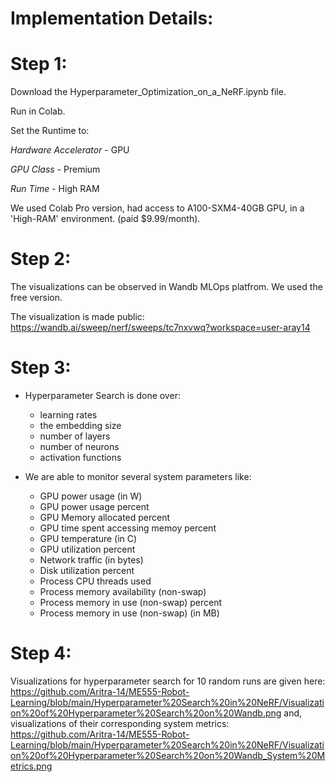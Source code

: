 # Implementation Details: 

# Step 1: 
Download the Hyperparameter_Optimization_on_a_NeRF.ipynb file. 

Run in Colab. 

Set the Runtime to: 

*Hardware Accelerator* - GPU 

*GPU Class* - Premium

*Run Time* - High RAM

We used Colab Pro version, had access to A100-SXM4-40GB GPU, in a 'High-RAM' environment. (paid $9.99/month). 

# Step 2: 
The visualizations can be observed in Wandb MLOps platfrom. We used the free version. 

The visualization is made public: https://wandb.ai/sweep/nerf/sweeps/tc7nxvwq?workspace=user-aray14 

# Step 3: 
- Hyperparameter Search is done over: 
  - learning rates 
  - the embedding size
  - number of layers
  - number of neurons
  - activation functions 

- We are able to monitor several system parameters like: 
  - GPU power usage (in W)
  - GPU power usage percent
  - GPU Memory allocated percent
  - GPU time spent accessing memoy percent
  - GPU temperature (in C)
  - GPU utilization percent
  - Network traffic (in bytes)
  - Disk utilization percent
  - Process CPU threads used
  - Process memory availability (non-swap)
  - Process memory in use (non-swap) percent
  - Process memory in use (non-swap) (in MB)
 
 # Step 4: 
 Visualizations for hyperparameter search for 10 random runs are given here: https://github.com/Aritra-14/ME555-Robot-Learning/blob/main/Hyperparameter%20Search%20in%20NeRF/Visualization%20of%20Hyperparameter%20Search%20on%20Wandb.png
 and, visualizations of their corresponding system metrics: https://github.com/Aritra-14/ME555-Robot-Learning/blob/main/Hyperparameter%20Search%20in%20NeRF/Visualization%20of%20Hyperparameter%20Search%20on%20Wandb_System%20Metrics.png
